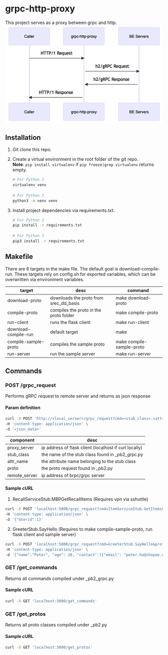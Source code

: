 # grpc-http-proxy
This project serves as a proxy between grpc and http. 
![](src/img/proxy.png)

## Installation
1. Git clone this repo.

2. Create a virtual environment in the root folder of the git repo.<br/>
**Note**: ```pip install virtualenv``` if ```pip freeze|grep virtualenv``` returns empty.
    ```sh
    # For Python 2
    virtualenv venv
   
    # For Python 3
    python3 -m venv venv
    ```
   
3. Install project dependencies via requirements.txt.
    ```sh
    # For Python 2
    pip install -r requirements.txt
   
    # For Python 3
    pip3 install -r requirements.txt
    ```
## Makefile
There are 6 targets in the make file. The default goal is download-compile-run.
These targets rely on config.sh for exported variables, which can be overwritten via environment variables.

| **target**             | **desc**                                | **command**               |
|------------------------|-----------------------------------------|---------------------------|
| download-proto         | downloads the proto from srec_dd_basis  | make download-proto       |
| compile-proto          | compiles the proto in the proto folder  | make compile-proto        |
| run-client             | runs the flask client                   | make run-client           |
| download-compile-run   | default target                          | make                      |
| compile-sample-proto   | compiles the sample proto               | make compile-sample-proto |
| run-server             | run the sample server                   | make run-server           |

   
## Commands
   ### POST /grpc_request
   Performs gRPC request to remote server and returns as json response
   #### Param definition
   ``` sh
   curl -X POST 'http://<local_server>/grpc_request?cmd=<stub_class>.<attr_name>&proto=<request_proto>&server=<remote_server>' \
   -H 'content-type: application/json' \
   -d '<json_data>'
   ``` 
   | **component**  | **desc**                                               |
   |----------------|--------------------------------------------------------|
   | proxy_server   | ip address of flask client (localhost if curl locally) |
   | stub_class     | the name of the stub class found in _pb2_grpc.py       |
   | attr_name      | the attribute name belonging to the stub class         |
   | proto          | the proto request found in _pb2.py                     |
   | remote_server  | ip address of brpc/grpc server                         |

   #### Sample cURL
   1. RecallServiceStub.MBPGetRecallItems (Requires vpn via sshuttle)
   ``` sh
   curl -X POST 'localhost:5000/grpc_request?cmd=ItemServiceStub.GetItems&proto=RcmdReq&server=127.0.0.1:5005' \
   -H 'content-type: application/json' \
   -d '{"Userid":1}'
   ```
   2. GreeterStub.SayHello (Requires to make compile-sample-proto, run flask client and sample server)
   ``` sh
   curl -X POST 'localhost:5000/grpc_request?cmd=GreeterStub.SayHello&proto=HelloRequest&server=localhost:50051' \
   -H 'content-type: application/json' \
   -d '{"name":"Peter", "age": 28, "contact":[{"email": "peter.ho@shopee.com"}, {"phone": "91234567"}]}'
   ```
   ### GET /get_commands
   Returns all commands compiled under _pb2_grpc.py
   #### Sample cURL
   ``` sh
   curl -X GET 'localhost:5000/get_commands'
   ```
   

   ### GET /get_protos
   Returns all proto classes compiled under _pb2.py
   #### Sample cURL
   ``` sh
   curl -X GET 'localhost:5000/get_protos'
   ```
